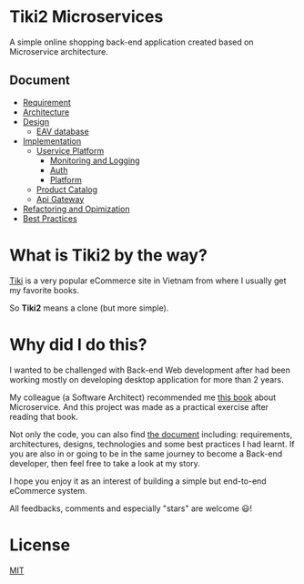 # Tiki2 Microservices
A simple online shopping back-end application created based on Microservice architecture.

## Document
- [Requirement](https://github.com/johnlemon93/tiki2-uservices/wiki/Requirement)
- [Architecture](https://github.com/johnlemon93/tiki2-uservices/wiki/Architecture)
- [Design](https://github.com/johnlemon93/tiki2-uservices/wiki/Design)
  - [EAV database](https://github.com/johnlemon93/tiki2-uservices/wiki/Design)
- [Implementation](https://github.com/johnlemon93/tiki2-uservices/wiki/Implementation)
  - [Uservice Platform]()
    - [Monitoring and Logging]()
    - [Auth]()
    - [Platform]()
  - [Product Catalog]()
  - [Api Gateway]()
- [Refactoring and Opimization](https://github.com/johnlemon93/tiki2-uservices/wiki/RefactorAndOptimization)
- [Best Practices](https://github.com/johnlemon93/tiki2-uservices/wiki/BestPractices)

# What is Tiki2 by the way?
[Tiki](https://tiki.vn) is a very popular eCommerce site in Vietnam from where I usually get my favorite books.

So **Tiki2** means a clone (but more simple).

# Why did I do this?
I wanted to be challenged with Back-end Web development after had been working mostly on developing desktop application for more than 2 years. 

My colleague (a Software Architect) recommended me [this book](https://www.manning.com/books/microservices-in-net-core) about Microservice. And this project was made as a practical exercise after reading that book. 

Not only the code, you can also find [the document](https://github.com/johnlemon93/tiki2-uservices/wiki) including: requirements, architectures, designs, technologies and some best practices I had learnt. If you are also in or going to be in the same journey to become a Back-end developer, then feel free to take a look at my story.

I hope you enjoy it as an interest of building a simple but end-to-end eCommerce system.

All feedbacks, comments and especially "stars" are welcome :smiley:!

# License
[MIT](https://opensource.org/licenses/MIT)
